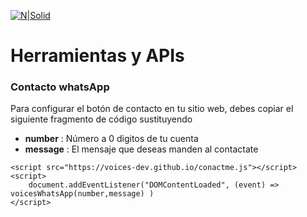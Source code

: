 
[![N|Solid](https://v3.ws-voices.com.mx/assets/theme/default/logo.png)](https://nodesource.com/products/nsolid)


# Herramientas y APIs

### Contacto whatsApp

Para configurar el botón de contacto en tu sitio web, debes copiar el siguiente fragmento de código sustituyendo 
- **number** : Número a 0 digitos de tu cuenta
- **message** : El mensaje que deseas manden al contactate
```
<script src="https://voices-dev.github.io/conactme.js"></script>
<script>
    document.addEventListener("DOMContentLoaded", (event) =>  voicesWhatsApp(number,message) )
</script>
```
